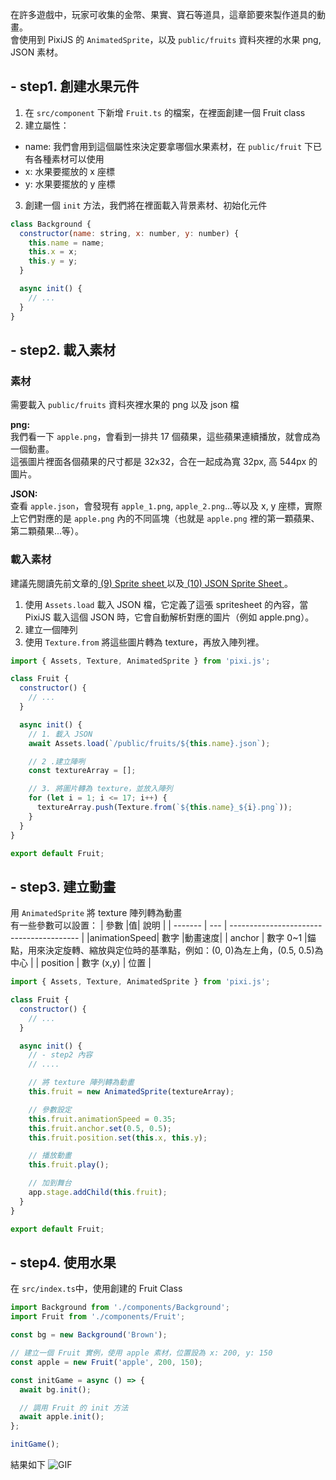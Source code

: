 在許多遊戲中，玩家可收集的金幣、果實、寶石等道具，這章節要來製作道具的動畫。\
會使用到 PixiJS 的 `AnimatedSprite`，以及 `public/fruits` 資料夾裡的水果 png, JSON 素材。

## - step1. 創建水果元件

1. 在 `src/component` 下新增 `Fruit.ts` 的檔案，在裡面創建一個 Fruit class
2. 建立屬性：

- name: 我們會用到這個屬性來決定要拿哪個水果素材，在 `public/fruit` 下已有各種素材可以使用
- x: 水果要擺放的 x 座標
- y: 水果要擺放的 y 座標

3. 創建一個 `init` 方法，我們將在裡面載入背景素材、初始化元件

```javascript
class Background {
  constructor(name: string, x: number, y: number) {
    this.name = name;
    this.x = x;
    this.y = y;
  }

  async init() {
    // ...
  }
}
```

## - step2. 載入素材

### 素材

需要載入 `public/fruits` 資料夾裡水果的 png 以及 json 檔

**png:**\
我們看一下 `apple.png`，會看到一排共 17 個蘋果，這些蘋果連續播放，就會成為一個動畫。\
這張圖片裡面各個蘋果的尺寸都是 32x32，合在一起成為寬 32px, 高 544px 的圖片。

**JSON:**\
查看 `apple.json`，會發現有 `apple_1.png`, `apple_2.png`...等以及 x, y 座標，實際上它們對應的是 `apple.png` 內的不同區塊（也就是 `apple.png` 裡的第一顆蘋果、第二顆蘋果...等）。

### 載入素材

建議先閱讀先前文章的[ (9) Sprite sheet ](<./pixi-notes#(9)-sprite-sheet>)以及[ (10) JSON Sprite Sheet ](<./pixi-notes#(10)-json-sprite-sheet>)。

1. 使用 `Assets.load` 載入 JSON 檔，它定義了這張 spritesheet 的內容，當 PixiJS 載入這個 JSON 時，它會自動解析對應的圖片（例如 apple.png）。
2. 建立一個陣列
3. 使用 `Texture.from` 將這些圖片轉為 texture，再放入陣列裡。

```javascript
import { Assets, Texture, AnimatedSprite } from 'pixi.js';

class Fruit {
  constructor() {
    // ...
  }

  async init() {
    // 1. 載入 JSON
    await Assets.load(`/public/fruits/${this.name}.json`);

    // 2 .建立陣咧
    const textureArray = [];

    // 3. 將圖片轉為 texture，並放入陣列
    for (let i = 1; i <= 17; i++) {
      textureArray.push(Texture.from(`${this.name}_${i}.png`));
    }
  }
}

export default Fruit;
```

## - step3. 建立動畫

用 `AnimatedSprite` 將 texture 陣列轉為動畫\
有一些參數可以設置：
| 參數 |值| 說明 |
| ------- | --- | ---------------------------------------- |
|animationSpeed| 數字 |動畫速度|
| anchor | 數字 0~1 |錨點，用來決定旋轉、縮放與定位時的基準點，例如：(0, 0)為左上角，(0.5, 0.5)為中心 |
| position | 數字 (x,y) | 位置 |

```javascript
import { Assets, Texture, AnimatedSprite } from 'pixi.js';

class Fruit {
  constructor() {
    // ...
  }

  async init() {
    // - step2 內容
    // ....

    // 將 texture 陣列轉為動畫
    this.fruit = new AnimatedSprite(textureArray);

    // 參數設定
    this.fruit.animationSpeed = 0.35;
    this.fruit.anchor.set(0.5, 0.5);
    this.fruit.position.set(this.x, this.y);

    // 播放動畫
    this.fruit.play();

    // 加到舞台
    app.stage.addChild(this.fruit);
  }
}

export default Fruit;
```

## - step4. 使用水果

在 `src/index.ts`中，使用創建的 Fruit Class

```javascript
import Background from './components/Background';
import Fruit from './components/Fruit';

const bg = new Background('Brown');

// 建立一個 Fruit 實例，使用 apple 素材，位置設為 x: 200, y: 150
const apple = new Fruit('apple', 200, 150);

const initGame = async () => {
  await bg.init();

  // 調用 Fruit 的 init 方法
  await apple.init();
};

initGame();
```

結果如下
![GIF](https://i.imgur.com/6Eik7qR.gif)
